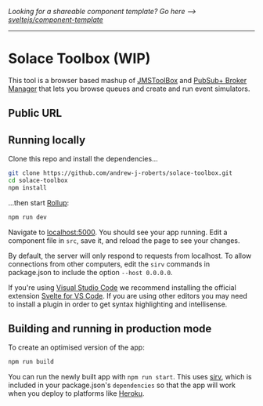 _Looking for a shareable component template? Go here --> [sveltejs/component-template](https://github.com/sveltejs/component-template)_

---

# Solace Toolbox (WIP)

This tool is a browser based mashup of [JMSToolBox](https://github.com/jmstoolbox/jmstoolbox) and [PubSub+ Broker Manager](https://docs.solace.com/Solace-PubSub-Manager/PubSub-Manager-Overview.htm) that lets you browse queues and create and run event simulators.

## Public URL

## Running locally

Clone this repo and install the dependencies...

```bash
git clone https://github.com/andrew-j-roberts/solace-toolbox.git
cd solace-toolbox
npm install
```

...then start [Rollup](https://rollupjs.org):

```bash
npm run dev
```

Navigate to [localhost:5000](http://localhost:5000). You should see your app running. Edit a component file in `src`, save it, and reload the page to see your changes.

By default, the server will only respond to requests from localhost. To allow connections from other computers, edit the `sirv` commands in package.json to include the option `--host 0.0.0.0`.

If you're using [Visual Studio Code](https://code.visualstudio.com/) we recommend installing the official extension [Svelte for VS Code](https://marketplace.visualstudio.com/items?itemName=svelte.svelte-vscode). If you are using other editors you may need to install a plugin in order to get syntax highlighting and intellisense.

## Building and running in production mode

To create an optimised version of the app:

```bash
npm run build
```

You can run the newly built app with `npm run start`. This uses [sirv](https://github.com/lukeed/sirv), which is included in your package.json's `dependencies` so that the app will work when you deploy to platforms like [Heroku](https://heroku.com).
